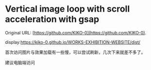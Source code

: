 # Vertical image loop with scroll acceleration with gsap
 Original URL: [https://github.com/KIKO-0](https://github.com/KIKO-0).
 
 display:https://kiko-0.github.io/WORKS-EXHIBITION-WEBSITE/dist/

首次访问图片与效果加载有一些慢，可以尝试刷新，几次下来就差不多了。

建议电脑端访问
